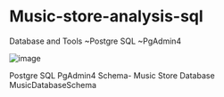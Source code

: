 # Music-store-analysis-sql
Database and Tools
~Postgre SQL
~PgAdmin4

![image](https://github.com/user-attachments/assets/eece3a90-32f7-4f65-b83d-7ac792e982d8)


Postgre SQL
PgAdmin4
Schema- Music Store Database
MusicDatabaseSchema
